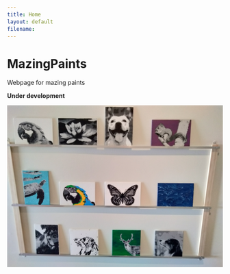 ```yaml
---
title: Home
layout: default
filename: 
--- 
```


# MazingPaints
Webpage for mazing paints   

**Under development**

<img src="./docs/assets/images/paint_wall.jpg" alt="drawing" width="1000"/>   

